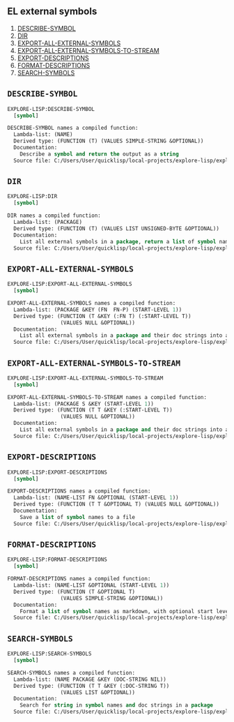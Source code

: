 ## EL external symbols

1. [DESCRIBE-SYMBOL](#describe-symbol)
2. [DIR](#dir)
3. [EXPORT-ALL-EXTERNAL-SYMBOLS](#export-all-external-symbols)
4. [EXPORT-ALL-EXTERNAL-SYMBOLS-TO-STREAM](#export-all-external-symbols-to-stream)
5. [EXPORT-DESCRIPTIONS](#export-descriptions)
6. [FORMAT-DESCRIPTIONS](#format-descriptions)
7. [SEARCH-SYMBOLS](#search-symbols)


## `DESCRIBE-SYMBOL`

```lisp
EXPLORE-LISP:DESCRIBE-SYMBOL
  [symbol]

DESCRIBE-SYMBOL names a compiled function:
  Lambda-list: (NAME)
  Derived type: (FUNCTION (T) (VALUES SIMPLE-STRING &OPTIONAL))
  Documentation:
    Describe a symbol and return the output as a string
  Source file: C:/Users/User/quicklisp/local-projects/explore-lisp/explore-lisp.lisp

```

## `DIR`

```lisp
EXPLORE-LISP:DIR
  [symbol]

DIR names a compiled function:
  Lambda-list: (PACKAGE)
  Derived type: (FUNCTION (T) (VALUES LIST UNSIGNED-BYTE &OPTIONAL))
  Documentation:
    List all external symbols in a package, return a list of symbol names and its length
  Source file: C:/Users/User/quicklisp/local-projects/explore-lisp/explore-lisp.lisp

```

## `EXPORT-ALL-EXTERNAL-SYMBOLS`

```lisp
EXPLORE-LISP:EXPORT-ALL-EXTERNAL-SYMBOLS
  [symbol]

EXPORT-ALL-EXTERNAL-SYMBOLS names a compiled function:
  Lambda-list: (PACKAGE &KEY (FN  FN-P) (START-LEVEL 1))
  Derived type: (FUNCTION (T &KEY (:FN T) (:START-LEVEL T))
                 (VALUES NULL &OPTIONAL))
  Documentation:
    List all external symbols in a package and their doc strings into a file ~package~.md
  Source file: C:/Users/User/quicklisp/local-projects/explore-lisp/explore-lisp.lisp

```

## `EXPORT-ALL-EXTERNAL-SYMBOLS-TO-STREAM`

```lisp
EXPLORE-LISP:EXPORT-ALL-EXTERNAL-SYMBOLS-TO-STREAM
  [symbol]

EXPORT-ALL-EXTERNAL-SYMBOLS-TO-STREAM names a compiled function:
  Lambda-list: (PACKAGE S &KEY (START-LEVEL 1))
  Derived type: (FUNCTION (T T &KEY (:START-LEVEL T))
                 (VALUES NULL &OPTIONAL))
  Documentation:
    List all external symbols in a package and their doc strings into a file ~package~.md
  Source file: C:/Users/User/quicklisp/local-projects/explore-lisp/explore-lisp.lisp

```

## `EXPORT-DESCRIPTIONS`

```lisp
EXPLORE-LISP:EXPORT-DESCRIPTIONS
  [symbol]

EXPORT-DESCRIPTIONS names a compiled function:
  Lambda-list: (NAME-LIST FN &OPTIONAL (START-LEVEL 1))
  Derived type: (FUNCTION (T T &OPTIONAL T) (VALUES NULL &OPTIONAL))
  Documentation:
    Save a list of symbol names to a file
  Source file: C:/Users/User/quicklisp/local-projects/explore-lisp/explore-lisp.lisp

```

## `FORMAT-DESCRIPTIONS`

```lisp
EXPLORE-LISP:FORMAT-DESCRIPTIONS
  [symbol]

FORMAT-DESCRIPTIONS names a compiled function:
  Lambda-list: (NAME-LIST &OPTIONAL (START-LEVEL 1))
  Derived type: (FUNCTION (T &OPTIONAL T)
                 (VALUES SIMPLE-STRING &OPTIONAL))
  Documentation:
    Format a list of symbol names as markdown, with optional start level for headers
  Source file: C:/Users/User/quicklisp/local-projects/explore-lisp/explore-lisp.lisp

```

## `SEARCH-SYMBOLS`

```lisp
EXPLORE-LISP:SEARCH-SYMBOLS
  [symbol]

SEARCH-SYMBOLS names a compiled function:
  Lambda-list: (NAME PACKAGE &KEY (DOC-STRING NIL))
  Derived type: (FUNCTION (T T &KEY (:DOC-STRING T))
                 (VALUES LIST &OPTIONAL))
  Documentation:
    Search for string in symbol names and doc strings in a package
  Source file: C:/Users/User/quicklisp/local-projects/explore-lisp/explore-lisp.lisp

```